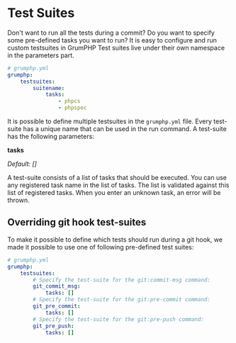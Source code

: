 # Test Suites
Don't want to run all the tests during a commit?
Do you want to specify some pre-defined tasks you want to run?
It is easy to configure and run custom testsuites in GrumPHP
Test suites live under their own namespace in the parameters part.


```yaml
# grumphp.yml
grumphp:
    testsuites:
        suitename:
            tasks:
                - phpcs
                - phpspec
```

It is possible to define multiple testsuites in the `grumphp.yml` file.
Every test-suite has a unique name that can be used in the run command.
A test-suite has the following parameters:


**tasks**

*Default: []*

A test-suite consists of a list of tasks that should be executed.
You can use any registered task name in the list of tasks.
The list is validated against this list of registered tasks. 
When you enter an unknown task, an error will be thrown.


## Overriding git hook test-suites
To make it possible to define which tests should run during a git hook,
we made it possible to use one of following pre-defined test suites:

```yaml
# grumphp.yml
grumphp:
    testsuites:
        # Specify the test-suite for the git:commit-msg command:
        git_commit_msg:
            tasks: []
        # Specify the test-suite for the git:pre-commit command:
        git_pre_commit:
            tasks: []
        # Specify the test-suite for the git:pre-push command:
        git_pre_push:
            tasks: []
```
